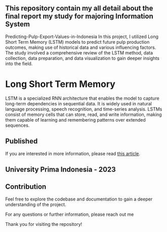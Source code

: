 ## This repository contain my all detail about the final report my study for majoring Information System
 Predicting-Pulp-Export-Values-in-Indonesia
In this project, I utilized Long Short Term Memory (LSTM) models to predict future pulp production outcomes, making use of historical data and various influencing factors. The study involved a comprehensive review of the LSTM method, data collection, data preparation, and data visualization to gain deeper insights into the field.

# Long Short Term Memory

LSTM is a specialized RNN architecture that enables the model to capture long-term dependencies in sequential data. It is widely used in natural language processing, speech recognition, and time-series analysis. LSTMs consist of memory cells that can store, read, and write information, making them capable of learning and remembering patterns over extended sequences.
## Published

If you are interested in more information, please read [this article](http://journal.thamrin.ac.id/index.php/jtik/article/view/1599).


## University Prima Indonesia - 2023

## Contribution
Feel free to explore the codebase and documentation to gain a deeper understanding of the project.

For any questions or further information, please reach out me

Thank you for visiting the repository!